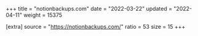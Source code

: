 +++
title = "notionbackups.com"
date = "2022-03-22"
updated = "2022-04-11"
weight = 15375

[extra]
source = "https://notionbackups.com/"
ratio = 53
size = 15
+++
